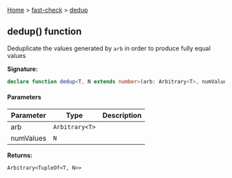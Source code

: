 [Home](/) &gt; [fast-check](../fast-check.md) &gt; [dedup](dedup_1.md)

## dedup() function

Deduplicate the values generated by `arb` in order to produce fully equal values

<b>Signature:</b>

```typescript
declare function dedup<T, N extends number>(arb: Arbitrary<T>, numValues: N): Arbitrary<TupleOf<T, N>>;
```

#### Parameters

|  Parameter | Type | Description |
|  --- | --- | --- |
|  arb | <code>Arbitrary&lt;T&gt;</code> |  |
|  numValues | <code>N</code> |  |

<b>Returns:</b>

`Arbitrary<TupleOf<T, N>>`

